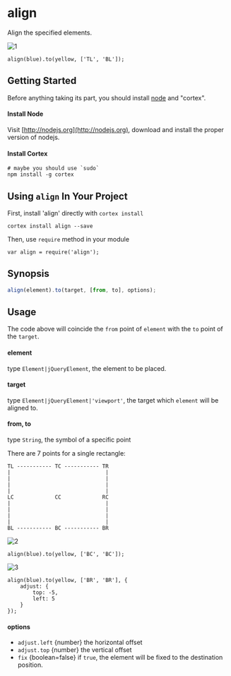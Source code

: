 # align

Align the specified elements.

![1](https://raw.github.com/kaelzhang/align/master/screenshots/1.png)

```
align(blue).to(yellow, ['TL', 'BL']);
```

## Getting Started
Before anything taking its part, you should install [node](http://nodejs.org) and "cortex".

#### Install Node

Visit [http://nodejs.org](http://nodejs.org), download and install the proper version of nodejs.

#### Install Cortex

    # maybe you should use `sudo`
    npm install -g cortex

## Using `align` In Your Project

First, install 'align' directly with `cortex install`
	
	cortex install align --save
    
Then, use `require` method in your module
    
    var align = require('align');


## Synopsis

```js
align(element).to(target, [from, to], options);
```

## Usage

The code above will coincide the `from` point of `element` with the `to` point of the `target`.

#### element

type `Element|jQueryElement`, the element to be placed.

#### target

type `Element|jQueryElement|'viewport'`, the target which `element` will be aligned to.

#### from, to

type `String`, the symbol of a specific point

There are 7 points for a single rectangle:

```
TL ----------- TC ----------- TR
|                              |
|                              |
|                              |
|                              |
LC             CC             RC
|                              |
|                              |
|                              |
|                              |
BL ----------- BC ----------- BR
```

![2](https://raw.github.com/kaelzhang/align/master/screenshots/2.png)

```
align(blue).to(yellow, ['BC', 'BC']);
```

![3](https://raw.github.com/kaelzhang/align/master/screenshots/3.png)

```
align(blue).to(yellow, ['BR', 'BR'], {
	adjust: {
		top: -5,
		left: 5
	}
});
```


#### options

- `adjust.left` {number} the horizontal offset
- `adjust.top` {number} the vertical offset
- `fix` {boolean=false} if `true`, the element will be fixed to the destination position.

